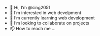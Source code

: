 - 👋 Hi, I’m @sing2051
- 👀 I’m interested in web develpment
- 🌱 I’m currently learning web development
- 💞️ I’m looking to collaborate on projects
- 📫 How to reach me ...

<!---
sing2051/sing2051 is a ✨ special ✨ repository because its `README.md` (this file) appears on your GitHub profile.
You can click the Preview link to take a look at your changes.
--->
